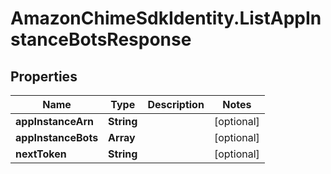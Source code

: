 # AmazonChimeSdkIdentity.ListAppInstanceBotsResponse

## Properties

Name | Type | Description | Notes
------------ | ------------- | ------------- | -------------
**appInstanceArn** | **String** |  | [optional] 
**appInstanceBots** | **Array** |  | [optional] 
**nextToken** | **String** |  | [optional] 



